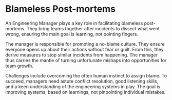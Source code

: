 #  Blameless Post-mortems

An Engineering Manager plays a key role in facilitating blameless post-mortems. They bring teams together after incidents to dissect what went wrong, ensuring the main goal is learning, not pointing fingers.

The manager is responsible for promoting a no-blame culture. They ensure everyone opens up about their actions without fear or guilt. From this, they derive measures to stop similar incidents from happening. The manager thus carries the mantle of turning unfortunate mishaps into opportunities for team growth.

Challenges include overcoming the often human instinct to assign blame. To succeed, managers need astute conflict resolution, good listening skills, and a keen understanding of the engineering systems in play. The goal is improving systems, based on learnings, not pinpointing individual mistakes.